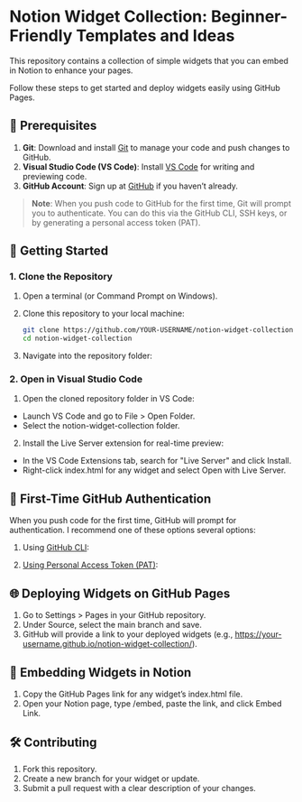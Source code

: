 # Notion Widget Collection: Beginner-Friendly Templates and Ideas

This repository contains a collection of simple widgets that you can embed in Notion to enhance your pages.

Follow these steps to get started and deploy widgets easily using GitHub Pages.

## 🔧 Prerequisites

1. **Git**: Download and install [Git](https://git-scm.com/downloads) to manage your code and push changes to GitHub.
2. **Visual Studio Code (VS Code)**: Install [VS Code](https://code.visualstudio.com/) for writing and previewing code.
3. **GitHub Account**: Sign up at [GitHub](https://github.com) if you haven’t already.

> **Note**: When you push code to GitHub for the first time, Git will prompt you to authenticate. You can do this via the GitHub CLI, SSH keys, or by generating a personal access token (PAT).

## 🔨 Getting Started

### 1. Clone the Repository

1. Open a terminal (or Command Prompt on Windows).
2. Clone this repository to your local machine:

   ```bash
   git clone https://github.com/YOUR-USERNAME/notion-widget-collection.git
   cd notion-widget-collection
   ```

3. Navigate into the repository folder:

### 2. Open in Visual Studio Code

1. Open the cloned repository folder in VS Code:

- Launch VS Code and go to File > Open Folder.
- Select the notion-widget-collection folder.

2. Install the Live Server extension for real-time preview:

- In the VS Code Extensions tab, search for "Live Server" and click Install.
- Right-click index.html for any widget and select Open with Live Server.

## 🚀 First-Time GitHub Authentication

When you push code for the first time, GitHub will prompt for authentication.
I recommend one of these options several options:

1. Using [GitHub CLI](https://docs.github.com/en/github-cli/github-cli/quickstart):

2. [Using Personal Access Token (PAT)](https://docs.github.com/en/authentication/keeping-your-account-and-data-secure/managing-your-personal-access-tokens):


## 🌐 Deploying Widgets on GitHub Pages

1. Go to Settings > Pages in your GitHub repository.
2. Under Source, select the main branch and save.
3. GitHub will provide a link to your deployed widgets (e.g., https://your-username.github.io/notion-widget-collection/).

## 📝 Embedding Widgets in Notion

1. Copy the GitHub Pages link for any widget’s index.html file.
2. Open your Notion page, type /embed, paste the link, and click Embed Link.

## 🛠️ Contributing

1. Fork this repository.
2. Create a new branch for your widget or update.
3. Submit a pull request with a clear description of your changes.
